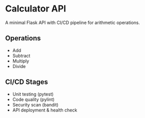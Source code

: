# Calculator API

A minimal Flask API with CI/CD pipeline for arithmetic operations.

## Operations
- Add
- Subtract
- Multiply
- Divide

## CI/CD Stages
- Unit testing (pytest)
- Code quality (pylint)
- Security scan (bandit)
- API deployment & health check
